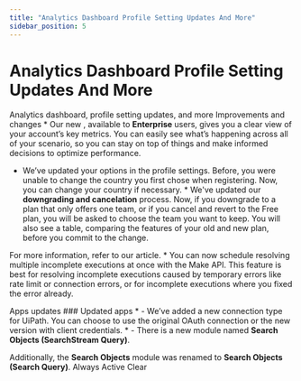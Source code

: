 ```yaml
---
title: "Analytics Dashboard Profile Setting Updates And More"
sidebar_position: 5
---
```


# Analytics Dashboard Profile Setting Updates And More

Analytics dashboard, profile setting updates, and more Improvements and changes * Our new , available to **Enterprise** users, gives you a clear view of your account’s key metrics. You can easily see what’s happening across all of your scenario, so you can stay on top of things and make informed decisions to optimize performance.

* We’ve updated your options in the profile settings. Before, you were unable to change the country you first chose when registering. Now, you can change your country if necessary. * We've updated our **downgrading and cancelation** process. Now, if you downgrade to a plan that only offers one team, or if you cancel and revert to the Free plan, you will be asked to choose the team you want to keep. You will also see a table, comparing the features of your old and new plan, before you commit to the change.

For more information, refer to our  article. * You can now schedule resolving multiple incomplete executions at once with the Make API. This feature is best for resolving incomplete executions caused by temporary errors like rate limit or connection errors, or for incomplete executions where you fixed the error already.

Apps updates ### Updated apps *  - We’ve added a new connection type for UiPath. You can choose to use the original OAuth connection or the new version with client credentials. *  - There is a new module named **Search Objects (SearchStream Query)**.

Additionally, the **Search Objects** module was renamed to **Search Objects (Search Query)**. Always Active Clear